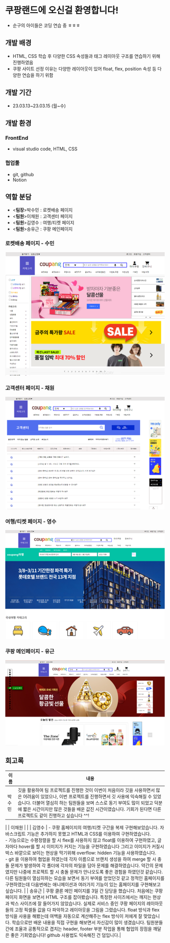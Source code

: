 
# 쿠팡랜드에 오신걸 환영합니다!
- 순구의 아이들은 코딩 연습 중 ㅎㅎㅎ

## 개발 배경
- HTML, CSS 학습 후 다양한 CSS 속성들과 태그 레이아웃 구조를 연습하기 위해 진행하였음
- 쿠팡 사이트 선정 이유는 다양한 레이아웃이 있어 float, flex, position 속성 등 다양한 연습을 하기 위함

## 개발 기간
- 23.03.13~23.03.15 (월~수)

## 개발 환경
### FrontEnd
- visual studio code, HTML, CSS
### 협업툴
- git, github
- Notion

## 역할 분담
- <<b>팀장</b>>박수민 : 로켓배송 페이지
- <<b>팀원</b>>이채원 : 고객센터 페이지
- <<b>팀원</b>>김영수 : 여행/티켓 페이지
- <<b>팀원</b>>송유근 : 쿠팡 메인페이지


### 로켓배송 페이지 - 수민

<a href="./final/main-yg.html"><img src="./img/로켓배송-수민.png"></a>
### 고객센터 페이지 - 채원
<a href="./final/main-yg.html"><img src="./img/문의페이지-채원.png"></a>
### 여행/티켓 페이지 - 영수
<a href="./final/main-yg.html"><img src="./img/여행페이지-영수.png"></a>
### 쿠팡 메인페이지 - 유근

<a href="./final/main-yg.html"><img src="./img/메인페이지-유근.png"></a>


## 회고록

| 이름   | 내용                                                         |
| ------ | ------------------------------------------------------------ |
| 박수민 | 깃을 활용하여 팀 프로젝트를 진행한 것이 이번이 처음이라 깃을 사용하면서 많은 어려움이 있었으나, 이번 프로젝트를 진행하면서 깃 사용에 익숙해질 수 있었습니다.  더불어 열심히 하는 팀원들을 보며 스스로 동기 부여도 많이 되었고 덕분에 짧은 시간이지만 많은 것들을 배운 값진 시간이였습니다. 기회가 된다면 다른 프로젝트도 같이 진행하고 싶습니다 ^^!
 |
| 이채원 |  |
| 김영수 | - 쿠팡 홈페이지의 여행/티켓 구간을 복제 구현해보았습니다. 자바스크립트 기능은 추가하지 못했고 HTML과 CSS를 이용하여 구현하였습니다. <br/> - 기능으로는 수평정렬을 할 시 flex를 사용하지 않고 float를 이용하여 구현하였고, 글자마다 hover를 할 시 이미지가 커지는 기능을 구현하였습니다 그리고 이미지가 커질시 박스 바깥으로 보이는 현상을 막기위해 overflow: hidden 기능을 사용하였습니다. <br/>- git 을 이용하여 협업을 하였는데 각자 이름으로 브랜치 생성을 하여 merge 할 시 충돌 문제가 발생하여 각 폴더에 각자의 파일을 담아 문제를 해결하였습니다. 약간의 문제였지만 나중에 프로젝트 할 시 충돌 문제가 안나오도록 좋은 경험을 하였던것 같습니다. 다른 팀원들이 열심히하는 모습을 보면서 동기 부여를 얻었던것 같고 정적인 홈페이지를 구현하였는데 다음번에는 애니메이션과 여러가지 기능이 있는 홈페이지를 구현해보고 싶습니다.  |
| 송유근 | 쿠팡 클론 메인 페이지를 3일 간 담당을 했습니다. 처음에는 쿠팡 페이지 화면을 보면서 HTML 구조를 잡아봤습니다. 특정한 사이즈에서는 깨지는 현상과 박스 사이즈에 잘 들어가지 않았습니다. 실제로 서비스 중인 쿠팡 페이지의 레이아웃들의 고정 픽셀들 값을 다 파악하고 레이아웃을 그림을 그렸습니다. float 방식과 flex 방식을 사용을 해봤는데 여백을 자동으로 계산해주는 flex 방식이 저에게 잘 맞았습니다. 학습으로만 배운 내용을 직접 구현을 해보면서 자신감이 많이 생겼습니다. 팀원분들 간에 조율과 공통적으로 겹치는 header, footer 부분 작업을 통해 협업의 장점을 깨달은 좋은 기회였습니다! github 사용법도 익숙해진 건 덤입니다.|